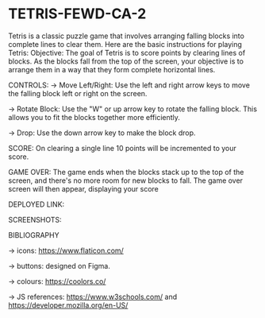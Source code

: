 ﻿# TETRIS-FEWD-CA-2
Tetris is a classic puzzle game that involves arranging falling blocks into complete lines to clear them. Here are the basic instructions for playing Tetris:
Objective: The goal of Tetris is to score points by clearing lines of blocks. As the blocks fall from the top of the screen, your objective is to arrange them in a way that they form complete horizontal lines.

CONTROLS:
-> Move Left/Right: Use the left and right arrow keys to move the falling block left or right on the screen.
      
-> Rotate Block: Use the "W" or up arrow key to rotate the falling block. This allows you to fit the blocks together more efficiently.
        
-> Drop: Use the down arrow key to make the block drop.

SCORE:
On clearing a single line 10 points will be incremented to your score.

GAME OVER:
The game ends when the blocks stack up to the top of the screen, and there's no more room for new blocks to fall. The game over screen will then appear, displaying your score

DEPLOYED LINK:

SCREENSHOTS:

BIBLIOGRAPHY

-> icons: https://www.flaticon.com/

-> buttons: designed on Figma.

-> colours: https://coolors.co/

-> JS references: https://www.w3schools.com/  and  https://developer.mozilla.org/en-US/

